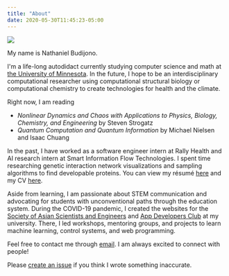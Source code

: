 ```yaml
---
title: "About"
date: 2020-05-30T11:45:23-05:00
---
```


![](/me.JPG)

My name is Nathaniel Budijono.

I'm a life-long autodidact currently studying computer science and math at [the University of Minnesota](https://umn.edu). In the future, I hope to be an interdisciplinary computational researcher using computational structural biology or computational chemistry to create technologies for health and the climate.

Right now, I am reading
- *Nonlinear Dynamics and Chaos with Applications to Physics, Biology, Chemistry, and Engineering* by Steven Strogatz
- *Quantum Computation and Quantum Information* by Michael Nielsen and Isaac Chuang

In the past, I have worked as a software engineer intern at Rally Health and AI research intern at Smart Information Flow Technologies. I spent time researching genetic interaction network visualizations and sampling algorithms to find developable proteins. You can view my résumé [here](/resume.pdf) and my CV [here](/cv.pdf).

Aside from learning, I am passionate about STEM communication and advocating for students with unconventional paths through the education system. During the COVID-19 pandemic, I created the websites for the [Society of Asian Scientists and Engineers](https://sase-labs-2021.github.io/) and [App Developers Club](https://adcumn.org) at my university. There, I led workshops, mentoring groups, and projects to learn machine learning, control systems, and web programming.

Feel free to contact me through [email](mailto:nathanielbd@gmail.com). I am always excited to connect with people!

Please [create an issue](https://github.com/nathanielbd/blog/issues) if you think I wrote something inaccurate.
